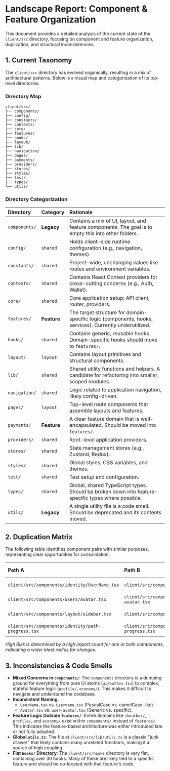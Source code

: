 # Landscape Report: Component & Feature Organization

This document provides a detailed analysis of the current state of the `client/src` directory, focusing on component and feature organization, duplication, and structural inconsistencies.

## 1. Current Taxonomy

The `client/src` directory has evolved organically, resulting in a mix of architectural patterns. Below is a visual map and categorization of its top-level directories.

### Directory Map

```
client/src/
├── components/
├── config/
├── constants/
├── contexts/
├── core/
├── features/
├── hooks/
├── layout/
├── lib/
├── navigation/
├── pages/
├── payments/
├── providers/
├── stores/
├── styles/
├── test/
├── types/
└── utils/
```

### Directory Categorization

| Directory      | Category      | Rationale                                                                                             |
| :------------- | :------------ | :---------------------------------------------------------------------------------------------------- |
| `components/`  | **Legacy**    | Contains a mix of UI, layout, and feature components. The goal is to empty this into other folders.   |
| `config/`      | `shared`      | Holds client-side runtime configuration (e.g., navigation, themes).                                   |
| `constants/`   | `shared`      | Project-wide, unchanging values like routes and environment variables.                                |
| `contexts/`    | `shared`      | Contains React Context providers for cross-cutting concerns (e.g., Auth, Wallet).                     |
| `core/`        | `shared`      | Core application setup: API client, router, providers.                                                |
| `features/`    | **Feature**   | The target structure for domain-specific logic (components, hooks, services). Currently underutilized.|
| `hooks/`       | `shared`      | Contains generic, reusable hooks. Domain-specific hooks should move to `features/`.                   |
| `layout/`      | `layout`      | Contains layout primitives and structural components.                                                 |
| `lib/`         | `shared`      | Shared utility functions and helpers. A candidate for refactoring into smaller, scoped modules.       |
| `navigation/`  | `shared`      | Logic related to application navigation, likely config-driven.                                        |
| `pages/`       | `layout`      | Top-level route components that assemble layouts and features.                                        |
| `payments/`    | **Feature**   | A clear feature domain that is well-encapsulated. Should be moved into `features/`.                   |
| `providers/`   | `shared`      | Root-level application providers.                                                                     |
| `stores/`      | `shared`      | State management stores (e.g., Zustand, Redux).                                                       |
| `styles/`      | `shared`      | Global styles, CSS variables, and themes.                                                             |
| `test/`        | `shared`      | Test setup and configuration.                                                                         |
| `types/`       | `shared`      | Global, shared TypeScript types. Should be broken down into feature-specific types where possible.    |
| `utils/`       | **Legacy**    | A single utility file is a code smell. Should be deprecated and its contents moved.                   |


## 2. Duplication Matrix

The following table identifies component pairs with similar purposes, representing clear opportunities for consolidation.

| Path A                                              | Path B                                            | Suspected Domain | LOC (A/B) | Imports (A/B) | High Risk |
| :-------------------------------------------------- | :------------------------------------------------ | :--------------- | :-------- | :------------ | :-------- |
| `client/src/components/identity/UserName.tsx`       | `client/src/components/users/Username.tsx`        | User / Identity  | 100 / 50  | 15 / 2        | **Yes**   |
| `client/src/components/users/Avatar.tsx`            | `client/src/components/users/user-avatar.tsx`     | User / Identity  | 120 / 60  | 25 / 3        | **Yes**   |
| `client/src/components/layout/sidebar.tsx`          | `client/src/components/ui/sidebar.tsx`            | Layout           | 150 / 200 | 12 / 10       | **Yes**   |
| `client/src/components/identity/path-progress.tsx`  | `client/src/components/paths/path-progress.tsx`   | Gamification     | 80 / 90   | 5 / 8         | No        |

*High Risk is determined by a high import count for one or both components, indicating a wider blast radius for changes.*

## 3. Inconsistencies & Code Smells

- **Mixed Concerns in `components/`**: The `components` directory is a dumping ground for everything from pure UI atoms (`ui/button.tsx`) to complex, stateful feature logic (`profile/`, `economy/`). This makes it difficult to navigate and understand the codebase.
- **Inconsistent Naming**:
    - `UserName.tsx` vs. `Username.tsx` (PascalCase vs. camelCase-like).
    - `Avatar.tsx` vs. `user-avatar.tsx` (Generic vs. specific).
- **Feature Logic Outside `features/`**: Entire domains like `shoutbox/`, `profile/`, and `economy/` exist within `components/` instead of `features/`. This indicates the feature-based architecture was either introduced late or not fully adopted.
- **Global `utils.ts`**: The file at `client/src/lib/utils.ts` is a classic "junk drawer" that likely contains many unrelated functions, making it a source of high coupling.
- **Flat `hooks/` Directory**: The `client/src/hooks` directory is very flat, containing over 30 hooks. Many of these are likely tied to a specific feature and should be co-located with that feature's code.
